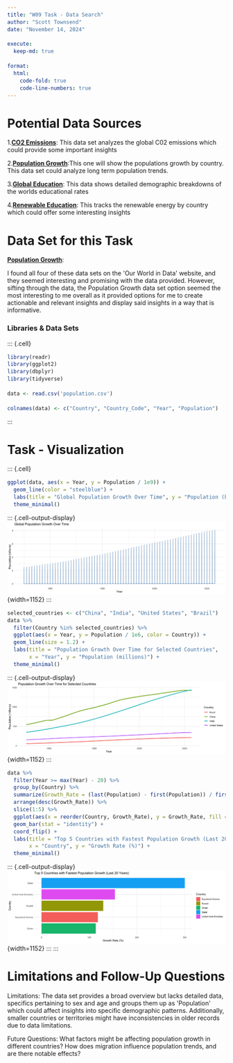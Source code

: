 ```yaml
---
title: "W09 Task - Data Search"
author: "Scott Townsend"
date: "November 14, 2024"

execute:
  keep-md: true

format:
  html:
    code-fold: true
    code-line-numbers: true
---
```




# Potential Data Sources

1.[**CO2 Emissions**](https://ourworldindata.org/co2-emissions): This data set analyzes the global C02 emissions which could provide some important insights

2.[**Population Growth**](https://ourworldindata.org/population-growth):This one will show the populations growth by country. This data set could analyze long term population trends.

3.[**Global Education**](https://ourworldindata.org/global-education): This data shows detailed demographic breakdowns of the worlds educational rates

4.[**Renewable Education**](https://ourworldindata.org/renewable-energy): This tracks the renewable energy by country which could offer some interesting insights

# Data Set for this Task

[**Population Growth**](https://ourworldindata.org/population-growth):

I found all four of these data sets on the 'Our World in Data' website, and they seemed interesting and promising with the data provided. However, sifting through the data, the Population Growth data set option seemed the most interesting to me overall as it provided options for me to create actionable and relevant insights and display said insights in a way that is informative.

### Libraries & Data Sets


::: {.cell}

```{.r .cell-code}
library(readr)
library(ggplot2)
library(dbplyr)
library(tidyverse)

data <- read.csv('population.csv')

colnames(data) <- c("Country", "Country_Code", "Year", "Population")
```
:::


# Task - Visualization


::: {.cell}

```{.r .cell-code}
ggplot(data, aes(x = Year, y = Population / 1e9)) +
  geom_line(color = "steelblue") +
  labs(title = "Global Population Growth Over Time", y = "Population (billions)", x = "Year") +
  theme_minimal()
```

::: {.cell-output-display}
![](W09-Task---Data-Search_files/figure-html/unnamed-chunk-2-1.png){width=1152}
:::

```{.r .cell-code}
selected_countries <- c("China", "India", "United States", "Brazil")
data %>%
  filter(Country %in% selected_countries) %>%
  ggplot(aes(x = Year, y = Population / 1e6, color = Country)) +
  geom_line(size = 1.2) +
  labs(title = "Population Growth Over Time for Selected Countries",
       x = "Year", y = "Population (millions)") +
  theme_minimal()
```

::: {.cell-output-display}
![](W09-Task---Data-Search_files/figure-html/unnamed-chunk-2-2.png){width=1152}
:::

```{.r .cell-code}
data %>%
  filter(Year >= max(Year) - 20) %>%
  group_by(Country) %>%
  summarize(Growth_Rate = (last(Population) - first(Population)) / first(Population) * 100) %>%
  arrange(desc(Growth_Rate)) %>%
  slice(1:5) %>%
  ggplot(aes(x = reorder(Country, Growth_Rate), y = Growth_Rate, fill = Country)) +
  geom_bar(stat = "identity") +
  coord_flip() +
  labs(title = "Top 5 Countries with Fastest Population Growth (Last 20 Years)",
       x = "Country", y = "Growth Rate (%)") +
  theme_minimal()
```

::: {.cell-output-display}
![](W09-Task---Data-Search_files/figure-html/unnamed-chunk-2-3.png){width=1152}
:::
:::


# Limitations and Follow-Up Questions
Limitations: The data set provides a broad overview but lacks detailed data, specifics pertaining to sex and age and groups them up as 'Population' which could affect insights into specific demographic patterns. Additionally, smaller countries or territories might have inconsistencies in older records due to data limitations.

Future Questions: What factors might be affecting population growth in different countries?
How does migration influence population trends, and are there notable effects?
